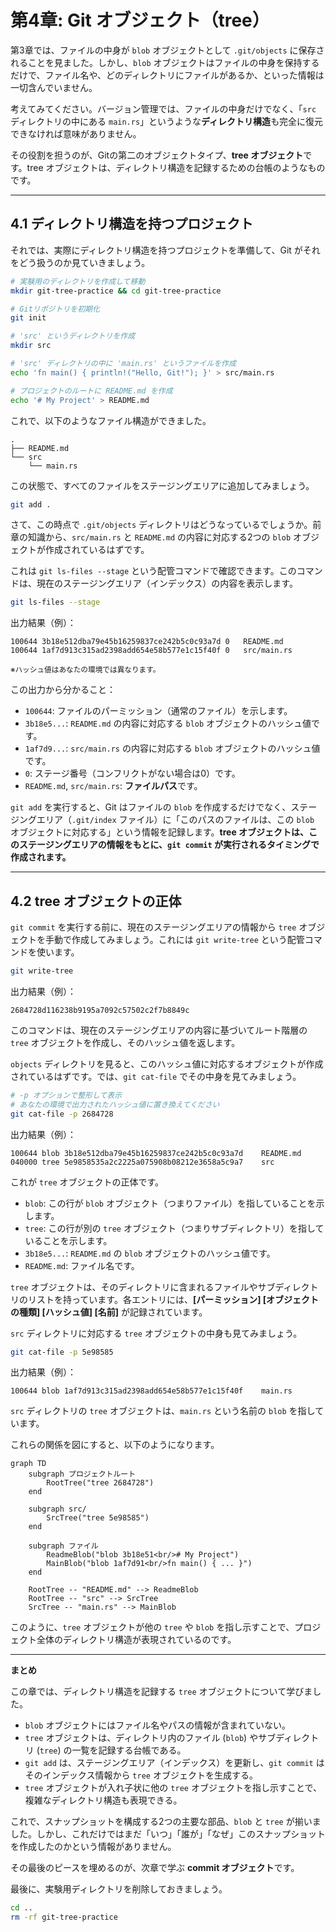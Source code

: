 # 第4章: Git オブジェクト（tree）

第3章では、ファイルの中身が `blob` オブジェクトとして `.git/objects` に保存されることを見ました。しかし、`blob` オブジェクトはファイルの中身を保持するだけで、ファイル名や、どのディレクトリにファイルがあるか、といった情報は一切含んでいません。

考えてみてください。バージョン管理では、ファイルの中身だけでなく、「`src` ディレクトリの中にある `main.rs`」というような**ディレクトリ構造**も完全に復元できなければ意味がありません。

その役割を担うのが、Gitの第二のオブジェクトタイプ、**tree オブジェクト**です。tree オブジェクトは、ディレクトリ構造を記録するための台帳のようなものです。

---

## 4.1 ディレクトリ構造を持つプロジェクト

それでは、実際にディレクトリ構造を持つプロジェクトを準備して、Git がそれをどう扱うのか見ていきましょう。

```bash
# 実験用のディレクトリを作成して移動
mkdir git-tree-practice && cd git-tree-practice

# Gitリポジトリを初期化
git init

# 'src' というディレクトリを作成
mkdir src

# 'src' ディレクトリの中に 'main.rs' というファイルを作成
echo 'fn main() { println!("Hello, Git!"); }' > src/main.rs

# プロジェクトのルートに README.md を作成
echo '# My Project' > README.md
```

これで、以下のようなファイル構造ができました。

```
.
├── README.md
└── src
    └── main.rs
```

この状態で、すべてのファイルをステージングエリアに追加してみましょう。

```bash
git add .
```

さて、この時点で `.git/objects` ディレクトリはどうなっているでしょうか。前章の知識から、`src/main.rs` と `README.md` の内容に対応する2つの `blob` オブジェクトが作成されているはずです。

これは `git ls-files --stage` という配管コマンドで確認できます。このコマンドは、現在のステージングエリア（インデックス）の内容を表示します。

```bash
git ls-files --stage
```

出力結果（例）：
```
100644 3b18e512dba79e45b16259837ce242b5c0c93a7d 0	README.md
100644 1af7d913c315ad2398add654e58b577e1c15f40f 0	src/main.rs
```
<small>※ハッシュ値はあなたの環境では異なります。</small>

この出力から分かること：
- `100644`: ファイルのパーミッション（通常のファイル）を示します。
- `3b18e5...`: `README.md` の内容に対応する `blob` オブジェクトのハッシュ値です。
- `1af7d9...`: `src/main.rs` の内容に対応する `blob` オブジェクトのハッシュ値です。
- `0`: ステージ番号（コンフリクトがない場合は0）です。
- `README.md`, `src/main.rs`: **ファイルパス**です。

`git add` を実行すると、Git はファイルの `blob` を作成するだけでなく、ステージングエリア（`.git/index` ファイル）に「このパスのファイルは、この `blob` オブジェクトに対応する」という情報を記録します。**tree オブジェクトは、このステージングエリアの情報をもとに、`git commit` が実行されるタイミングで作成されます。**

---

## 4.2 tree オブジェクトの正体

`git commit` を実行する前に、現在のステージングエリアの情報から `tree` オブジェクトを手動で作成してみましょう。これには `git write-tree` という配管コマンドを使います。

```bash
git write-tree
```

出力結果（例）：
```
2684728d116238b9195a7092c57502c2f7b8849c
```

このコマンドは、現在のステージングエリアの内容に基づいてルート階層の `tree` オブジェクトを作成し、そのハッシュ値を返します。

`objects` ディレクトリを見ると、このハッシュ値に対応するオブジェクトが作成されているはずです。では、`git cat-file` でその中身を見てみましょう。

```bash
# -p オプションで整形して表示
# あなたの環境で出力されたハッシュ値に置き換えてください
git cat-file -p 2684728
```

出力結果（例）：
```
100644 blob 3b18e512dba79e45b16259837ce242b5c0c93a7d	README.md
040000 tree 5e9858535a2c2225a075908b08212e3658a5c9a7	src
```

これが `tree` オブジェクトの正体です。
- `blob`: この行が `blob` オブジェクト（つまりファイル）を指していることを示します。
- `tree`: この行が別の `tree` オブジェクト（つまりサブディレクトリ）を指していることを示します。
- `3b18e5...`: `README.md` の `blob` オブジェクトのハッシュ値です。
- `README.md`: ファイル名です。

`tree` オブジェクトは、そのディレクトリに含まれるファイルやサブディレクトリのリストを持っています。各エントリには、**[パーミッション] [オブジェクトの種類] [ハッシュ値] [名前]** が記録されています。

`src` ディレクトリに対応する `tree` オブジェクトの中身も見てみましょう。

```bash
git cat-file -p 5e98585
```

出力結果（例）：
```
100644 blob 1af7d913c315ad2398add654e58b577e1c15f40f	main.rs
```

`src` ディレクトリの `tree` オブジェクトは、`main.rs` という名前の `blob` を指しています。

これらの関係を図にすると、以下のようになります。

```mermaid
graph TD
    subgraph プロジェクトルート
        RootTree("tree 2684728")
    end

    subgraph src/
        SrcTree("tree 5e98585")
    end

    subgraph ファイル
        ReadmeBlob("blob 3b18e51<br/># My Project")
        MainBlob("blob 1af7d91<br/>fn main() { ... }")
    end

    RootTree -- "README.md" --> ReadmeBlob
    RootTree -- "src" --> SrcTree
    SrcTree -- "main.rs" --> MainBlob
```
このように、`tree` オブジェクトが他の `tree` や `blob` を指し示すことで、プロジェクト全体のディレクトリ構造が表現されているのです。

---

**まとめ**

この章では、ディレクトリ構造を記録する `tree` オブジェクトについて学びました。

- `blob` オブジェクトにはファイル名やパスの情報が含まれていない。
- `tree` オブジェクトは、ディレクトリ内のファイル (`blob`) やサブディレクトリ (`tree`) の一覧を記録する台帳である。
- `git add` は、ステージングエリア（インデックス）を更新し、`git commit` はそのインデックス情報から `tree` オブジェクトを生成する。
- `tree` オブジェクトが入れ子状に他の `tree` オブジェクトを指し示すことで、複雑なディレクトリ構造も表現できる。

これで、スナップショットを構成する2つの主要な部品、`blob` と `tree` が揃いました。しかし、これだけではまだ「いつ」「誰が」「なぜ」このスナップショットを作成したのかという情報がありません。

その最後のピースを埋めるのが、次章で学ぶ **commit オブジェクト**です。

最後に、実験用ディレクトリを削除しておきましょう。

```bash
cd ..
rm -rf git-tree-practice
```
